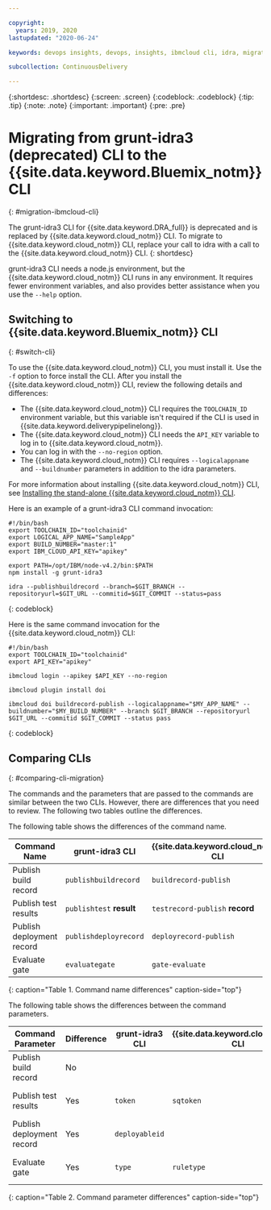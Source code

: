 ```yaml
---

copyright:
  years: 2019, 2020
lastupdated: "2020-06-24"

keywords: devops insights, devops, insights, ibmcloud cli, idra, migrating, test, tests, gate, gate failure, install, app

subcollection: ContinuousDelivery

---
```


{:shortdesc: .shortdesc}
{:screen: .screen}
{:codeblock: .codeblock} 
{:tip: .tip}
{:note: .note}
{:important: .important}
{:pre: .pre}

# Migrating from grunt-idra3 (deprecated) CLI to the {{site.data.keyword.Bluemix_notm}} CLI 
{: #migration-ibmcloud-cli}

The grunt-idra3 CLI for {{site.data.keyword.DRA_full}} is deprecated and is replaced by {{site.data.keyword.cloud_notm}} CLI. To migrate to {{site.data.keyword.cloud_notm}} CLI, replace your call to idra with a call to the {{site.data.keyword.cloud_notm}} CLI. 
{: shortdesc}

grunt-idra3 CLI needs a node.js environment, but the {{site.data.keyword.cloud_notm}} CLI runs in any environment. It requires fewer environment variables, and also provides better assistance when you use the `--help` option.


## Switching to {{site.data.keyword.Bluemix_notm}} CLI 
{: #switch-cli}

To use the {{site.data.keyword.cloud_notm}} CLI, you must install it. Use the `-f` option to force install the CLI. After you install the {{site.data.keyword.cloud_notm}} CLI, review the following details and differences: 

* The {{site.data.keyword.cloud_notm}} CLI requires the `TOOLCHAIN_ID` environment variable, but this variable isn't required if the CLI is used in {{site.data.keyword.deliverypipelinelong}}. 
* The {{site.data.keyword.cloud_notm}} CLI needs the `API_KEY` variable to log in to {{site.data.keyword.cloud_notm}}. 
* You can log in with the `--no-region` option. 
* The {{site.data.keyword.cloud_notm}} CLI requires `--logicalappname` and `--buildnumber` parameters in addition to the idra parameters.

For more information about installing {{site.data.keyword.cloud_notm}} CLI, see [Installing the stand-alone {{site.data.keyword.cloud_notm}} CLI](/docs/cli?topic=cli-install-ibmcloud-cli#install-ibmcloud-cli). 

Here is an example of a grunt-idra3 CLI command invocation: 
```
#!/bin/bash
export TOOLCHAIN_ID="toolchainid"
export LOGICAL_APP_NAME="SampleApp"
export BUILD_NUMBER="master:1"
export IBM_CLOUD_API_KEY="apikey"

export PATH=/opt/IBM/node-v4.2/bin:$PATH
npm install -g grunt-idra3

idra --publishbuildrecord --branch=$GIT_BRANCH --repositoryurl=$GIT_URL --commitid=$GIT_COMMIT --status=pass
```
{: codeblock}

Here is the same command invocation for the {{site.data.keyword.cloud_notm}} CLI:

```
#!/bin/bash
export TOOLCHAIN_ID="toolchainid"
export API_KEY="apikey"

ibmcloud login --apikey $API_KEY --no-region

ibmcloud plugin install doi

ibmcloud doi buildrecord-publish --logicalappname="$MY_APP_NAME" --buildnumber="$MY_BUILD_NUMBER" --branch $GIT_BRANCH --repositoryurl $GIT_URL --commitid $GIT_COMMIT --status pass
```
{: codeblock}


## Comparing CLIs
{: #comparing-cli-migration}

The commands and the parameters that are passed to the commands are similar between the two CLIs. However, there are differences that you need to review. The following two tables outline the differences.

The following table shows the differences of the command name. 

| Command Name              | grunt-idra3 CLI          | {{site.data.keyword.cloud_notm}} CLI |
|---------------------------|--------------------------|----------------------------------------|
| Publish build record      | `publishbuildrecord`     | `buildrecord-publish`                  |
| Publish test results      | `publishtest` **result** | `testrecord-publish` **record**        |
| Publish deployment record | `publishdeployrecord`    | `deployrecord-publish`                 |
| Evaluate gate             | `evaluategate`           | `gate-evaluate`                        |
{: caption="Table 1. Command name differences" caption-side="top"}

The following table shows the differences between the command parameters. 

| Command Parameter         | Difference | grunt-idra3 CLI | {{site.data.keyword.cloud_notm}} CLI | Comment                               |
|---------------------------|------------|-----------------|----------------------------------------|---------------------------------------|
| Publish build record      | No         |                 |                                        |                                       |
| Publish test results      | Yes        | `token`         | `sqtoken`                              | Parameter name change in {{site.data.keyword.cloud_notm}} CLI |
| Publish deployment record | Yes        | `deployableid`  |                                        | Option not available in {{site.data.keyword.cloud_notm}} CLI  |
| Evaluate gate             | Yes        | `type`          | `ruletype`                             | Parameter name change in {{site.data.keyword.cloud_notm}} CLI |
{: caption="Table 2. Command parameter differences" caption-side="top"}
